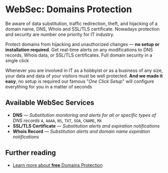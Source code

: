 # WebSec: Domains Protection

Be aware of data substitution, traffic redirection, theft, and hijacking of a domain name, DNS, Whois and SSL/TLS certificate. Nowadays protection and security are number one priority for IT industry.

Protect domains from hijacking and unauthorized changes — __no setup or installation required__. Get real-time alerts on any modifications to DNS records, Whois data, or SSL/TLS certificates. Full domain security in a single click

Whenever you are involved in IT as a hobbyist or as a business of any size, your data and data of your visitors must be well protected. __And we made it easy__, no setup is required our famous "*One Click Setup*" will configure everything for you in a matter of seconds

## Available WebSec Services

- **DNS** — *Substitution monitoring and alerts for all or specific types of DNS records* `A`, `AAAA`, `NS`, `TXT`, `SOA`, `CNAME`, `MX`
- **SSL/TLS Certificate** — *Substitution alerts and expiration notifications*
- **Whois Record** — *Substitution alerts and domain name expiration notifications*

## Further reading

- [Learn more about __free__ Domains Protection](https://ostr.io/info/domain-names-protection)
